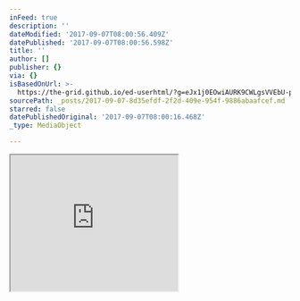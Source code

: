 ```yaml
---
inFeed: true
description: ''
dateModified: '2017-09-07T08:00:56.409Z'
datePublished: '2017-09-07T08:00:56.598Z'
title: ''
author: []
publisher: {}
via: {}
isBasedOnUrl: >-
  https://the-grid.github.io/ed-userhtml/?g=eJx1j0EOwiAURK9CWLgsVVEbU-pRDIVfIf1AA782enqbutXdZN5bzLR-yDoAK_RCULxP2UK-xhSBs5KN4o5oKlchjI2lKlGbkVLCUkUgMSW7NQJCD_a-qZWjgDeni1P6OQfpEXek9qdaXo5SnhvOFm_JKd7UnDnwD0eKH9asEdMyzIjFZICoOOV5HRHS-w9ZoB89_YZdK77Hug92cFBy
sourcePath: _posts/2017-09-07-8d35efdf-2f2d-409e-954f-9886abaafcef.md
starred: false
datePublishedOriginal: '2017-09-07T08:00:16.468Z'
_type: MediaObject

---
```

<iframe src="https://the-grid.github.io/ed-userhtml/?g=eJx1j0EOwiAURK9CWLgsVVEbU-pRDIVfIf1AA782enqbutXdZN5bzLR-yDoAK_RCULxP2UK-xhSBs5KN4o5oKlchjI2lKlGbkVLCUkUgMSW7NQJCD_a-qZWjgDeni1P6OQfpEXek9qdaXo5SnhvOFm_JKd7UnDnwD0eKH9asEdMyzIjFZICoOOV5HRHS-w9ZoB89_YZdK77Hug92cFBy" height="244" style=""></iframe>